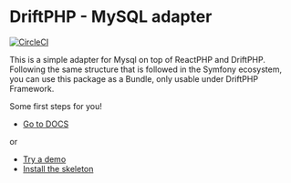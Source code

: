 # DriftPHP - MySQL adapter

[![CircleCI](https://circleci.com/gh/driftphp/mysql-bundle.svg?style=svg)](https://circleci.com/gh/driftphp/mysql-bundle)

This is a simple adapter for Mysql on top of ReactPHP and DriftPHP. Following
the same structure that is followed in the Symfony ecosystem, you can use this
package as a Bundle, only usable under DriftPHP Framework.

Some first steps for you!

- [Go to DOCS](https://driftphp.io/#/?id=mysql-adapter)

or

- [Try a demo](https://github.com/driftphp/demo)
- [Install the skeleton](https://github.com/driftphp/skeleton)
